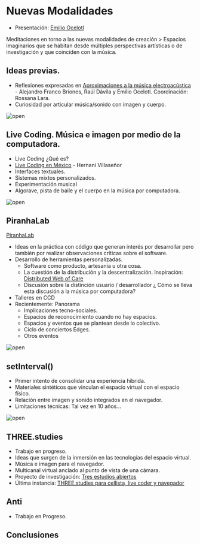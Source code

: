 # Nuevas Modalidades

- Presentación: [Emilio Ocelotl](https://emilioocelotl.github.io/)

Meditaciones en torno a las nuevas modalidades de creación > Espacios imaginarios que se habitan desde múltiples perspectivas artísticas o de investigación y que coinciden con la música.

## Ideas previas. 

- Reflexiones expresadas en [Aproximaciones a la música electroacústica](https://zenodo.org/record/3715410) - Alejandro Franco Briones, Raúl Dávila y Emilio Ocelotl. Coordinación: Rossana Lara.
- Curiosidad por articular música/sonido con imagen y cuerpo. 

![open](https://github.com/EmilioOcelotl/nuevasModalidades/blob/main/img/box.png)

## Live Coding. Música e imagen por medio de la computadora. 

- Live Coding ¿Qué es? 
- [Live Coding en México](http://www.hernanivillasenor.com/archivos/html/livecoding.html) - Hernani Villaseñor
- Interfaces textuales.
- Sistemas mixtos personalizados. 
- Experimentación musical
- Algorave, pista de baile y el cuerpo en la música por computadora.

![open](https://github.com/EmilioOcelotl/nuevasModalidades/blob/main/img/dist.png)

## PiranhaLab

[PiranhaLab](https://piranhalab.github.io/)

- Ideas en la práctica con código que generan interés por desarrollar pero también por realizar observaciones críticas sobre el software. 
- Desarrollo de herramientas personalizadas.
  - Software como producto, artesanía u otra cosa.
  - La cuestión de la distribución y la descentralización. Inspiración: [Distributed Web of Care](http://distributedweb.care/)
  - Discusión sobre la distinción usuario / desarrollador ¿ Cómo se lleva esta discusión a la música por computadora? 
- Talleres en CCD
- Recientemente: Panorama
  - Implicaciones tecno-sociales.
  - Espacios de reconocimiento cuando no hay espacios.
  - Espacios y eventos que se plantean desde lo colectivo. 
  - Ciclo de conciertos Edges.
  - Otros eventos

![open](https://github.com/EmilioOcelotl/nuevasModalidades/blob/main/img/set.png)

## setInterval()

- Primer intento de consolidar una experiencia híbrida.
- Materiales sintéticos que vinculan el espacio virtual con el espacio físico. 
- Relación entre imagen y sonido integrados en el navegador.
- Limitaciones técnicas: Tal vez en 10 años... 

![open](https://github.com/EmilioOcelotl/nuevasModalidades/blob/main/img/three.png)

## THREE.studies

- Trabajo en progreso.
- Ideas que surgen de la inmersión en las tecnologías del espacio virtual. 
- Música e imagen para el navegador.
- Multicanal virtual anclado al punto de vista de una cámara. 
- Proyecto de investigación: [Tres estudios abiertos](https://github.com/EmilioOcelotl/THREE.studies/blob/main/threecln/README.md)
- Última instancia: [THREE.studies para cellista, live coder y navegador](https://github.com/EmilioOcelotl/THREE.studies/blob/main/threecln/README.md)

## Anti 

- Trabajo en Progreso.

## Conclusiones
